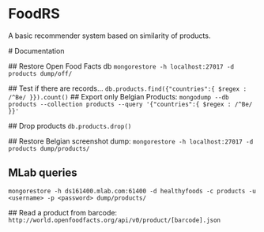 # FoodRS
A basic recommender system based on similarity of products.

# Documentation

## Restore Open Food Facts db
``
mongorestore -h localhost:27017 -d products dump/off/
``

## Test if there are records...
``
db.products.find({"countries":{ $regex : /^Be/ }}).count()
``
## Export only Belgian Products:
``
mongodump --db products --collection products --query '{"countries":{ $regex : /^Be/ }}'
``

## Drop products
``
db.products.drop()
``

## Restore Belgian screenshot dump:
``
mongorestore -h localhost:27017 -d products dump/products/
``


## MLab queries
``
mongorestore -h ds161400.mlab.com:61400 -d healthyfoods -c products -u <username> -p <password> dump/products/
``

## Read a product from barcode:
``
http://world.openfoodfacts.org/api/v0/product/[barcode].json
``
